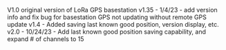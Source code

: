 V1.0 original version of LoRa GPS basestation
v1.35 - 1/4/23 - add version info and fix bug for basestation GPS not updating without remote GPS update
v1.4 - Added saving last known good position, version display, etc.
v2.0 - 10/24/23 - Add last known good position saving capability, and expand # of channels to 15
